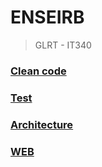 # ENSEIRB

> GLRT - IT340

### [Clean code](https://github.com/jchabanne/enseirb/tree/clean-code)

### [Test](https://github.com/jchabanne/enseirb/tree/test)

### [Architecture](https://github.com/jchabanne/enseirb/tree/architecture)

### [WEB](https://github.com/jchabanne/enseirb/tree/web)

